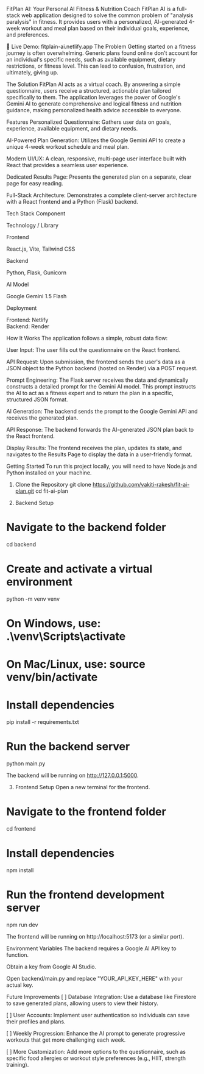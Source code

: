 FitPlan AI: Your Personal AI Fitness & Nutrition Coach
FitPlan AI is a full-stack web application designed to solve the common problem of "analysis paralysis" in fitness. It provides users with a personalized, AI-generated 4-week workout and meal plan based on their individual goals, experience, and preferences.

🚀 Live Demo: fitplain-ai.netlify.app
The Problem
Getting started on a fitness journey is often overwhelming. Generic plans found online don't account for an individual's specific needs, such as available equipment, dietary restrictions, or fitness level. This can lead to confusion, frustration, and ultimately, giving up.

The Solution
FitPlan AI acts as a virtual coach. By answering a simple questionnaire, users receive a structured, actionable plan tailored specifically to them. The application leverages the power of Google's Gemini AI to generate comprehensive and logical fitness and nutrition guidance, making personalized health advice accessible to everyone.

Features
Personalized Questionnaire: Gathers user data on goals, experience, available equipment, and dietary needs.

AI-Powered Plan Generation: Utilizes the Google Gemini API to create a unique 4-week workout schedule and meal plan.

Modern UI/UX: A clean, responsive, multi-page user interface built with React that provides a seamless user experience.

Dedicated Results Page: Presents the generated plan on a separate, clear page for easy reading.

Full-Stack Architecture: Demonstrates a complete client-server architecture with a React frontend and a Python (Flask) backend.

Tech Stack
Component

Technology / Library

Frontend

React.js, Vite, Tailwind CSS

Backend

Python, Flask, Gunicorn

AI Model

Google Gemini 1.5 Flash

Deployment

Frontend: Netlify <br> Backend: Render

How It Works
The application follows a simple, robust data flow:

User Input: The user fills out the questionnaire on the React frontend.

API Request: Upon submission, the frontend sends the user's data as a JSON object to the Python backend (hosted on Render) via a POST request.

Prompt Engineering: The Flask server receives the data and dynamically constructs a detailed prompt for the Gemini AI model. This prompt instructs the AI to act as a fitness expert and to return the plan in a specific, structured JSON format.

AI Generation: The backend sends the prompt to the Google Gemini API and receives the generated plan.

API Response: The backend forwards the AI-generated JSON plan back to the React frontend.

Display Results: The frontend receives the plan, updates its state, and navigates to the Results Page to display the data in a user-friendly format.

Getting Started
To run this project locally, you will need to have Node.js and Python installed on your machine.

1. Clone the Repository
git clone https://github.com/vakiti-rakesh/fit-ai-plan.git
cd fit-ai-plan

2. Backend Setup
# Navigate to the backend folder
cd backend

# Create and activate a virtual environment
python -m venv venv
# On Windows, use: .\venv\Scripts\activate
# On Mac/Linux, use: source venv/bin/activate

# Install dependencies
pip install -r requirements.txt

# Run the backend server
python main.py

The backend will be running on http://127.0.0.1:5000.

3. Frontend Setup
Open a new terminal for the frontend.

# Navigate to the frontend folder
cd frontend

# Install dependencies
npm install

# Run the frontend development server
npm run dev

The frontend will be running on http://localhost:5173 (or a similar port).

Environment Variables
The backend requires a Google AI API key to function.

Obtain a key from Google AI Studio.

Open backend/main.py and replace "YOUR_API_KEY_HERE" with your actual key.

Future Improvements
[ ] Database Integration: Use a database like Firestore to save generated plans, allowing users to view their history.

[ ] User Accounts: Implement user authentication so individuals can save their profiles and plans.

[ ] Weekly Progression: Enhance the AI prompt to generate progressive workouts that get more challenging each week.

[ ] More Customization: Add more options to the questionnaire, such as specific food allergies or workout style preferences (e.g., HIIT, strength training).
